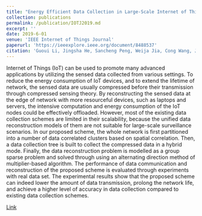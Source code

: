 ```yaml
---
title: "Energy Efficient Data Collection in Large-Scale Internet of Things via Computation Offloading"
collection: publications
permalink: /publication/IOTJ2019.md
excerpt: ''
date: 2019-6-01
venue: 'IEEE Internet of Things Journal'
paperurl: 'https://ieeexplore.ieee.org/document/8488537'
citation: 'Guoui Li, Jingsha He, Sancheng Peng, Weija Jia, Cong Wang, Jianwei Niu, Shui Yu. Energy Efficient Data Collection in Large-scale Internet of Things via Computation Offloading. IEEE Internet of Things Journal. 2019, 6(3): 4176-4187.'
---
```

Internet of Things (IoT) can be used to promote many advanced applications by utilizing the sensed data collected from various settings. To reduce the energy consumption of IoT devices, and to extend the lifetime of network, the sensed data are usually compressed before their transmission through compressed sensing theory. By reconstructing the sensed data at the edge of network with more resourceful devices, such as laptops and servers, the intensive computation and energy consumption of the IoT nodes could be effectively offloaded. However, most of the existing data collection schemes are limited in their scalability, because the unified data reconstruction models of them are not suitable for large-scale surveillance scenarios. In our proposed scheme, the whole network is first partitioned into a number of data correlated clusters based on spatial correlation. Then, a data collection tree is built to collect the compressed data in a hybrid mode. Finally, the data reconstruction problem is modelled as a group sparse problem and solved through using an alternating direction method of multiplier-based algorithm. The performance of data communication and reconstruction of the proposed scheme is evaluated through experiments with real data set. The experimental results show that the proposed scheme can indeed lower the amount of data transmission, prolong the network life, and achieve a higher level of accuracy in data collection compared to existing data collection schemes.

[Link](https://ieeexplore.ieee.org/document/8488537)
